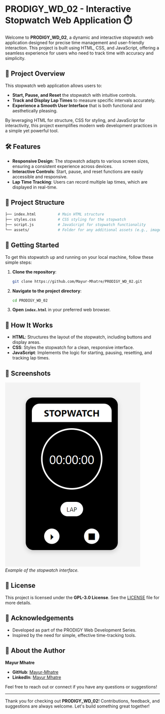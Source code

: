 # PRODIGY_WD_02 - Interactive Stopwatch Web Application ⏱️

Welcome to **PRODIGY_WD_02**, a dynamic and interactive stopwatch web application designed for precise time management and user-friendly interaction. This project is built using HTML, CSS, and JavaScript, offering a seamless experience for users who need to track time with accuracy and simplicity.

## 🌟 Project Overview

This stopwatch web application allows users to:

- **Start, Pause, and Reset** the stopwatch with intuitive controls.
- **Track and Display Lap Times** to measure specific intervals accurately.
- **Experience a Smooth User Interface** that is both functional and aesthetically pleasing.

By leveraging HTML for structure, CSS for styling, and JavaScript for interactivity, this project exemplifies modern web development practices in a simple yet powerful tool.

## 🛠️ Features

- **Responsive Design**: The stopwatch adapts to various screen sizes, ensuring a consistent experience across devices.
- **Interactive Controls**: Start, pause, and reset functions are easily accessible and responsive.
- **Lap Time Tracking**: Users can record multiple lap times, which are displayed in real-time.

## 📂 Project Structure

```graphql
├── index.html          # Main HTML structure
├── styles.css          # CSS styling for the stopwatch
├── script.js           # JavaScript for stopwatch functionality
└── assets/             # Folder for any additional assets (e.g., images, icons)
```

## 🚀 Getting Started

To get this stopwatch up and running on your local machine, follow these simple steps:

1. **Clone the repository**:
   ```bash
   git clone https://github.com/Mayur-Mhatre/PRODIGY_WD_02.git
   ```
2. **Navigate to the project directory**:
   ```bash
   cd PRODIGY_WD_02
   ```
3. **Open `index.html`** in your preferred web browser.

## 🔧 How It Works

- **HTML**: Structures the layout of the stopwatch, including buttons and display areas.
- **CSS**: Styles the stopwatch for a clean, responsive interface.
- **JavaScript**: Implements the logic for starting, pausing, resetting, and tracking lap times.

## 🎨 Screenshots

![Stopwatch UI](stopwatch_screenshot.png)  
*Example of the stopwatch interface.*

## 📝 License

This project is licensed under the **GPL-3.0 License**. See the [LICENSE](LICENSE) file for more details.

## 🙌 Acknowledgements

- Developed as part of the PRODIGY Web Development Series.
- Inspired by the need for simple, effective time-tracking tools.

## 👤 About the Author

**Mayur Mhatre**

- **GitHub**: [Mayur-Mhatre](https://github.com/Mayur-Mhatre/)
- **LinkedIn**: [Mayur Mhatre](https://www.linkedin.com/in/mayurmhatre/)

Feel free to reach out or connect if you have any questions or suggestions!

---

Thank you for checking out **PRODIGY_WD_02**! Contributions, feedback, and suggestions are always welcome. Let's build something great together!
